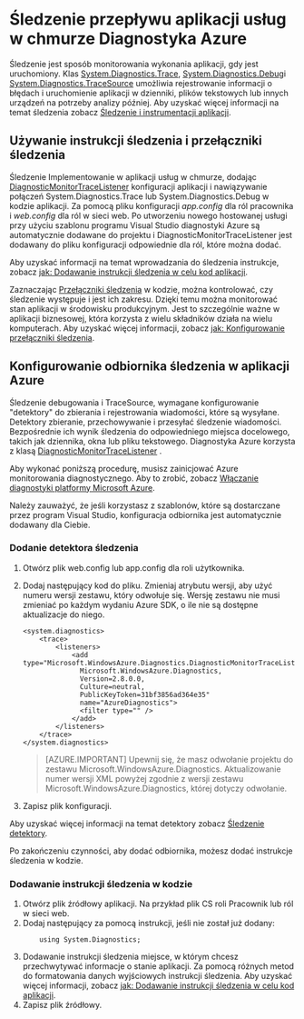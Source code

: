 <properties
    pageTitle="Śledzenie przepływu w chmurze aplikacji usług Azure Diagnostyka | Microsoft Azure"
    description="Dodawanie śledzenia wiadomości Azure aplikacji ułatwiające debugowania pomiaru wydajności, monitorowanie, analiza ruchu i inne."
    services="cloud-services"
    documentationCenter=".net"
    authors="rboucher"
    manager="jwhit"
    editor=""/>

<tags
    ms.service="cloud-services"
    ms.workload="na"
    ms.tgt_pltfrm="na"
    ms.devlang="dotnet"
    ms.topic="article"
    ms.date="02/20/2016"
    ms.author="robb"/>



# <a name="trace-the-flow-of-a-cloud-services-application-with-azure-diagnostics"></a>Śledzenie przepływu aplikacji usług w chmurze Diagnostyka Azure

Śledzenie jest sposób monitorowania wykonania aplikacji, gdy jest uruchomiony. Klas [System.Diagnostics.Trace](https://msdn.microsoft.com/library/system.diagnostics.trace.aspx), [System.Diagnostics.Debug](https://msdn.microsoft.com/library/system.diagnostics.debug.aspx)i [System.Diagnostics.TraceSource](https://msdn.microsoft.com/library/system.diagnostics.tracesource.aspx) umożliwia rejestrowanie informacji o błędach i uruchomienie aplikacji w dzienniki, plików tekstowych lub innych urządzeń na potrzeby analizy później. Aby uzyskać więcej informacji na temat śledzenia zobacz [Śledzenie i instrumentacji aplikacji](https://msdn.microsoft.com/library/zs6s4h68.aspx).


## <a name="use-trace-statements-and-trace-switches"></a>Używanie instrukcji śledzenia i przełączniki śledzenia

Śledzenie Implementowanie w aplikacji usług w chmurze, dodając [DiagnosticMonitorTraceListener](https://msdn.microsoft.com/library/azure/microsoft.windowsazure.diagnostics.diagnosticmonitortracelistener.aspx) konfiguracji aplikacji i nawiązywanie połączeń System.Diagnostics.Trace lub System.Diagnostics.Debug w kodzie aplikacji. Za pomocą pliku konfiguracji *app.config* dla ról pracownika i *web.config* dla ról w sieci web. Po utworzeniu nowego hostowanej usługi przy użyciu szablonu programu Visual Studio diagnostyki Azure są automatycznie dodawane do projektu i DiagnosticMonitorTraceListener jest dodawany do pliku konfiguracji odpowiednie dla ról, które można dodać.

Aby uzyskać informacji na temat wprowadzania do śledzenia instrukcje, zobacz [jak: Dodawanie instrukcji śledzenia w celu kod aplikacji](https://msdn.microsoft.com/library/zd83saa2.aspx).

Zaznaczając [Przełączniki śledzenia](https://msdn.microsoft.com/library/3at424ac.aspx) w kodzie, można kontrolować, czy śledzenie występuje i jest ich zakresu. Dzięki temu można monitorować stan aplikacji w środowisku produkcyjnym. Jest to szczególnie ważne w aplikacji biznesowej, która korzysta z wielu składników działa na wielu komputerach. Aby uzyskać więcej informacji, zobacz [jak: Konfigurowanie przełączniki śledzenia](https://msdn.microsoft.com/library/t06xyy08.aspx).

## <a name="configure-the-trace-listener-in-an-azure-application"></a>Konfigurowanie odbiornika śledzenia w aplikacji Azure

Śledzenie debugowania i TraceSource, wymagane konfigurowanie "detektory" do zbierania i rejestrowania wiadomości, które są wysyłane. Detektory zbieranie, przechowywanie i przesyłać śledzenie wiadomości. Bezpośrednie ich wynik śledzenia do odpowiedniego miejsca docelowego, takich jak dziennika, okna lub pliku tekstowego. Diagnostyka Azure korzysta z klasą [DiagnosticMonitorTraceListener](https://msdn.microsoft.com/library/azure/microsoft.windowsazure.diagnostics.diagnosticmonitortracelistener.aspx) .

Aby wykonać poniższą procedurę, musisz zainicjować Azure monitorowania diagnostycznego. Aby to zrobić, zobacz [Włączanie diagnostyki platformy Microsoft Azure](cloud-services-dotnet-diagnostics.md).

Należy zauważyć, że jeśli korzystasz z szablonów, które są dostarczane przez program Visual Studio, konfiguracja odbiornika jest automatycznie dodawany dla Ciebie.


### <a name="add-a-trace-listener"></a>Dodanie detektora śledzenia

1. Otwórz plik web.config lub app.config dla roli użytkownika.
2. Dodaj następujący kod do pliku. Zmieniaj atrybutu wersji, aby użyć numeru wersji zestawu, który odwołuje się. Wersję zestawu nie musi zmieniać po każdym wydaniu Azure SDK, o ile nie są dostępne aktualizacje do niego.

    ```
    <system.diagnostics>
        <trace>
            <listeners>
                <add type="Microsoft.WindowsAzure.Diagnostics.DiagnosticMonitorTraceListener,
                  Microsoft.WindowsAzure.Diagnostics,
                  Version=2.8.0.0,
                  Culture=neutral,
                  PublicKeyToken=31bf3856ad364e35"
                  name="AzureDiagnostics">
                  <filter type="" />
                </add>
            </listeners>
        </trace>
    </system.diagnostics>
    ```
    >[AZURE.IMPORTANT] Upewnij się, że masz odwołanie projektu do zestawu Microsoft.WindowsAzure.Diagnostics. Aktualizowanie numer wersji XML powyżej zgodnie z wersji zestawu Microsoft.WindowsAzure.Diagnostics, której dotyczy odwołanie.

3. Zapisz plik konfiguracji.

Aby uzyskać więcej informacji na temat detektory zobacz [Śledzenie detektory](https://msdn.microsoft.com/library/4y5y10s7.aspx).

Po zakończeniu czynności, aby dodać odbiornika, możesz dodać instrukcje śledzenia w kodzie.


### <a name="to-add-trace-statement-to-your-code"></a>Dodawanie instrukcji śledzenia w kodzie

1. Otwórz plik źródłowy aplikacji. Na przykład <RoleName>plik CS roli Pracownik lub ról w sieci web.
2. Dodaj następujący za pomocą instrukcji, jeśli nie został już dodany:
    ```
        using System.Diagnostics;
    ```
3. Dodawanie instrukcji śledzenia miejsce, w którym chcesz przechwytywać informacje o stanie aplikacji. Za pomocą różnych metod do formatowania danych wyjściowych instrukcji śledzenia. Aby uzyskać więcej informacji, zobacz [jak: Dodawanie instrukcji śledzenia w celu kod aplikacji](https://msdn.microsoft.com/library/zd83saa2.aspx).
4. Zapisz plik źródłowy.
